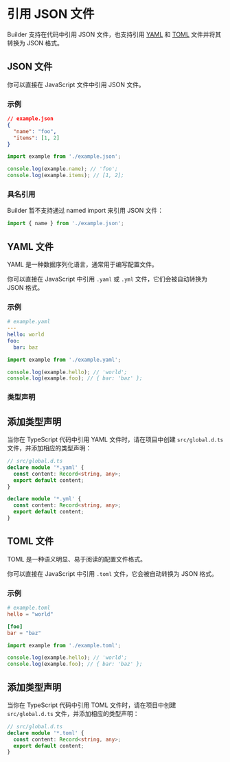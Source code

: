 # 引用 JSON 文件

Builder 支持在代码中引用 JSON 文件，也支持引用 [YAML](https://yaml.org/) 和 [TOML](https://toml.io/en/) 文件并将其转换为 JSON 格式。

## JSON 文件

你可以直接在 JavaScript 文件中引用 JSON 文件。

### 示例

```json
// example.json
{
  "name": "foo",
  "items": [1, 2]
}
```

```js
import example from './example.json';

console.log(example.name); // 'foo';
console.log(example.items); // [1, 2];
```

### 具名引用

Builder 暂不支持通过 named import 来引用 JSON 文件：

```js
import { name } from './example.json';
```

## YAML 文件

YAML 是一种数据序列化语言，通常用于编写配置文件。

你可以直接在 JavaScript 中引用 `.yaml` 或 `.yml` 文件，它们会被自动转换为 JSON 格式。

### 示例

```yaml
# example.yaml
---
hello: world
foo:
  bar: baz
```

```js
import example from './example.yaml';

console.log(example.hello); // 'world';
console.log(example.foo); // { bar: 'baz' };
```

### 类型声明

## 添加类型声明

当你在 TypeScript 代码中引用 YAML 文件时，请在项目中创建 `src/global.d.ts` 文件，并添加相应的类型声明：

```ts
// src/global.d.ts
declare module '*.yaml' {
  const content: Record<string, any>;
  export default content;
}

declare module '*.yml' {
  const content: Record<string, any>;
  export default content;
}
```

## TOML 文件

TOML 是一种语义明显、易于阅读的配置文件格式。

你可以直接在 JavaScript 中引用 `.toml` 文件，它会被自动转换为 JSON 格式。

### 示例

```toml
# example.toml
hello = "world"

[foo]
bar = "baz"
```

```js
import example from './example.toml';

console.log(example.hello); // 'world';
console.log(example.foo); // { bar: 'baz' };
```

## 添加类型声明

当你在 TypeScript 代码中引用 TOML 文件时，请在项目中创建 `src/global.d.ts` 文件，并添加相应的类型声明：

```ts
// src/global.d.ts
declare module '*.toml' {
  const content: Record<string, any>;
  export default content;
}
```
